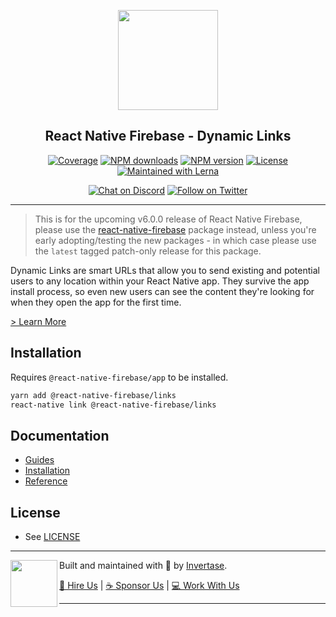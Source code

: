 <p align="center">
  <a href="https://invertase.io/oss/react-native-firebase">
    <img width="160px" src="https://i.imgur.com/JIyBtKW.png"><br/>
  </a>
  <h2 align="center">React Native Firebase - Dynamic Links</h2>
</p>

<p align="center">
  <a href="https://api.rnfirebase.io/coverage/links/detail"><img src="https://api.rnfirebase.io/coverage/links/badge?style=flat-square" alt="Coverage"></a>
  <a href="https://www.npmjs.com/package/@react-native-firebase/links"><img src="https://img.shields.io/npm/dm/@react-native-firebase/links.svg?style=flat-square" alt="NPM downloads"></a>
  <a href="https://www.npmjs.com/package/@react-native-firebase/links"><img src="https://img.shields.io/npm/v/@react-native-firebase/links.svg?style=flat-square" alt="NPM version"></a>
  <a href="/LICENSE"><img src="https://img.shields.io/npm/l/react-native-firebase.svg?style=flat-square" alt="License"></a>
  <a href="https://lerna.js.org/"><img src="https://img.shields.io/badge/maintained%20with-lerna-cc00ff.svg?style=flat-square" alt="Maintained with Lerna"></a>
</p>

<p align="center">
  <a href="https://invertase.link/discord"><img src="https://img.shields.io/discord/295953187817521152.svg?style=flat-square&colorA=7289da&label=Chat%20on%20Discord" alt="Chat on Discord"></a>
  <a href="https://twitter.com/rnfirebase"><img src="https://img.shields.io/twitter/follow/rnfirebase.svg?style=flat-square&colorA=1da1f2&colorB=&label=Follow%20on%20Twitter" alt="Follow on Twitter"></a>
</p>

---

> This is for the upcoming v6.0.0 release of React Native Firebase, please use the [react-native-firebase](https://www.npmjs.com/package/react-native-firebase) package instead, unless you're early adopting/testing the new packages - in which case please use the `latest` tagged patch-only release for this package.

Dynamic Links are smart URLs that allow you to send existing and potential users to any location within your React Native app. They survive the app install process, so even new users can see the content they're looking for when they open the app for the first time. 

[> Learn More](https://firebase.google.com/products/dynamic-links/)

## Installation

Requires `@react-native-firebase/app` to be installed.

```bash
yarn add @react-native-firebase/links
react-native link @react-native-firebase/links
```

## Documentation

- [Guides](https://invertase.io/oss/react-native-firebase/guides?tags=links)
- [Installation](https://invertase.io/oss/react-native-firebase/v6/links)
- [Reference](https://invertase.io/oss/react-native-firebase/v6/links/reference)

## License

- See [LICENSE](/LICENSE)

---

<p>
  <img align="left" width="75px" src="https://static.invertase.io/assets/invertase-logo-small.png"> 
  <p align="left">  
    Built and maintained with 💛 by <a href="https://invertase.io">Invertase</a>.
  </p>
  <p align="left">  
    <a href="https://invertase.io/hire-us">💼 Hire Us</a> | 
    <a href="https://opencollective.com/react-native-firebase">☕️ Sponsor Us</a> | 
    <a href="https://opencollective.com/jobs">‍💻 Work With Us</a>
  </p>
</p>

---
